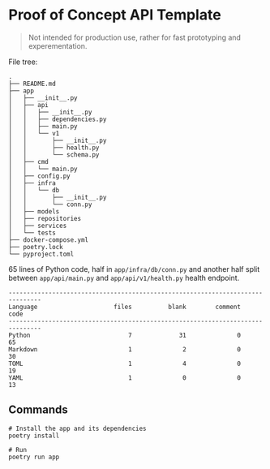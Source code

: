 # Proof of Concept API Template

> Not intended for production use, rather for fast prototyping and experementation.

File tree:

```
.
├── README.md
├── app
│   ├── __init__.py
│   ├── api
│   │   ├── __init__.py
│   │   ├── dependencies.py
│   │   ├── main.py
│   │   └── v1
│   │       ├── __init__.py
│   │       ├── health.py
│   │       └── schema.py
│   ├── cmd
│   │   └── main.py
│   ├── config.py
│   ├── infra
│   │   └── db
│   │       ├── __init__.py
│   │       └── conn.py
│   ├── models
│   ├── repositories
│   ├── services
│   └── tests
├── docker-compose.yml
├── poetry.lock
└── pyproject.toml
```

65 lines of Python code, half in `app/infra/db/conn.py` and another half split between `app/api/main.py` and `app/api/v1/health.py` health endpoint.

```
-------------------------------------------------------------------------------
Language                     files          blank        comment           code
-------------------------------------------------------------------------------
Python                           7             31              0             65
Markdown                         1              2              0             30
TOML                             1              4              0             19
YAML                             1              0              0             13
```

## Commands

```shell
# Install the app and its dependencies
poetry install

# Run
poetry run app
```
